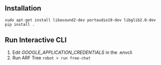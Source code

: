 ## Installation

```
sudo apt-get install libasound2-dev portaudio19-dev libglib2.0-dev
pip install .
```

## Run Interactive CLI

1. Edit *GOOGLE_APPLICATION_CREDENTIALS* in the .envcli
2. Run ARF Tree
    `robot > run free-chat`

